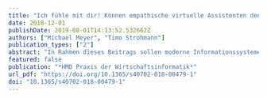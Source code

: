 ```yaml
---
title: "Ich fühle mit dir! Können empathische virtuelle Assistenten den stationären Einzelhandel unterstützen?"
date: 2018-12-01
publishDate: 2019-08-01T14:13:52.532662Z
authors: ["Michael Meyer", "Timo Strohmann"]
publication_types: ["2"]
abstract: "In Rahmen dieses Beitrags sollen moderne Informationssysteme wie virtuelle Assistenten auf deren Unterstützungspotentiale im stationären Einzelhandel hin untersucht werden. Dabei wird ein besonderes Augenmerk auf die Kooperationsfähigkeit dieser Systeme gelegt. Eine gute Kooperation zwischen Informationssystem und Händler soll insbesondere durch eine systemseitige emotionale Intelligenz beziehungsweise eine gute Empathie erreicht werden. Dazu werden moderne Ansätze betrachtet, welche das Ziel verfolgen, Emotionen von Informationssystemen messbar und interpretierbar zu machen. Im Zuge dieser Forschungsbemühungen wurden Experteninterviews im stationären Einzelhandel der Stadt Braunschweig durchgeführt, um den Bedarf sowie die Anforderungen an einen empathischen Virtuellen Assistenten abzufragen."
featured: false
publication: "*HMD Praxis der Wirtschaftsinformatik*"
url_pdf: "https://doi.org/10.1365/s40702-018-00479-1"
doi: "10.1365/s40702-018-00479-1"
---
```


